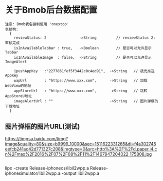 # 关于Bmob后台数据配置

    注意: Bmob表名强制使用 'onestop' 
    表结构:
      {
        reviewStatus: 2               ->String         // reviewStatus 2: 审核完成
        isInAvailableTabbar : true,   ->Boolean        // 是否可以允许显示Tabbar
        isInAvailableImage  : false,  ->String         // 是否可以允许显示ImageAlert

        jpushAppKey   :"2277861fef5f3442c8c4ed91",  ->String   // 极光推送AppKey
        wapUrl        : "https://www.xxx.com",      ->String   // 加载WebView的地址
        appStoreUrl   : "https://www.xxx.com",      ->String   // 跳转AppStoreU地址
        imageAlertUrl : ""                          ->String   // 图片弹框的下载地址
      }

## 图片弹框的图片URL(测试)
   https://timgsa.baidu.com/timg?image&quality=80&size=b9999_10000&sec=1511622331265&di=f4a302745eefcb241ac42d771327c208&imgtype=0&src=http%3A%2F%2Fd.paper.i4.cn%2Fmax%2F2016%2F07%2F08%2F11%2F1467947204022_175808.jpg

##
lipo -create Release-iphoneos/libil2wpp.a  Release-iphonesimulator/libil2wpp.a -output libil2wpp.a

